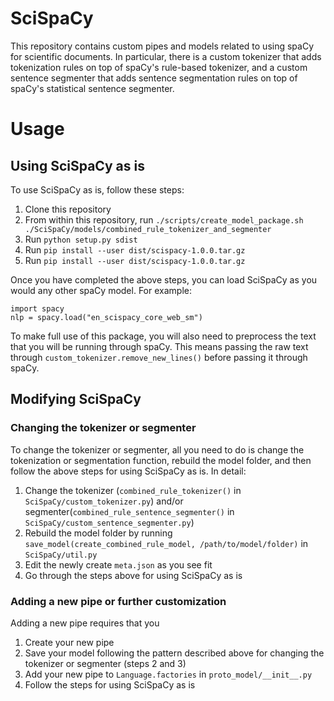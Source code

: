 # SciSpaCy
This repository contains custom pipes and models related to using spaCy for scientific documents. In particular, there is a custom tokenizer that adds tokenization rules on top of spaCy's rule-based tokenizer, and a custom sentence segmenter that adds sentence segmentation rules on top of spaCy's statistical sentence segmenter.

# Usage
## Using SciSpaCy as is
To use SciSpaCy as is, follow these steps:
1. Clone this repository
1. From within this repository, run
`./scripts/create_model_package.sh ./SciSpaCy/models/combined_rule_tokenizer_and_segmenter`
1. Run `python setup.py sdist`
1. Run `pip install --user dist/scispacy-1.0.0.tar.gz`
1. Run `pip install --user dist/scispacy-1.0.0.tar.gz`

Once you have completed the above steps, you can load SciSpaCy as you would any other spaCy model. For example: 
```
import spacy
nlp = spacy.load("en_scispacy_core_web_sm")
```

To make full use of this package, you will also need to preprocess the text that you will be running through spaCy. This means passing the raw text through `custom_tokenizer.remove_new_lines()` before passing it through spaCy.

## Modifying SciSpaCy
### Changing the tokenizer or segmenter
To change the tokenizer or segmenter, all you need to do is change the tokenization or segmentation function, rebuild the model folder, and then follow the above steps for using SciSpaCy as is. In detail:

1. Change the tokenizer (`combined_rule_tokenizer()` in `SciSpaCy/custom_tokenizer.py`) and/or segmenter(`combined_rule_sentence_segmenter()` in `SciSpaCy/custom_sentence_segmenter.py`)
1. Rebuild the model folder by running `save_model(create_combined_rule_model, /path/to/model/folder)` in `SciSpaCy/util.py`
1. Edit the newly create `meta.json` as you see fit
1. Go through the steps above for using SciSpaCy as is

### Adding a new pipe or further customization
Adding a new pipe requires that you 
1. Create your new pipe
1. Save your model following the pattern described above for changing the tokenizer or segmenter (steps 2 and 3)
1. Add your new pipe to `Language.factories` in `proto_model/__init__.py`
1. Follow the steps for using SciSpaCy as is